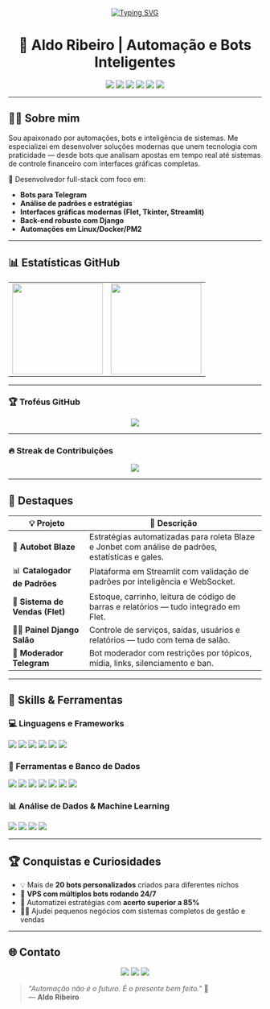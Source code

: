 <div align="center">
<a align="center" href="https://git.io/typing-svg">
  <img src="https://readme-typing-svg.herokuapp.com?font=Hind&weight=500&size=30&duration=4000&pause=2000&color=4b76cc&center=true&vCenter=true&random=false&width=560&height=59&lines=Ol%C3%A1!+Seja+bem-vindo(a)+ao+meu+Perfil+%F0%9F%91%8B" alt="Typing SVG">
</a>
</div>

<h1 align="center">🧠 Aldo Ribeiro | Automação e Bots Inteligentes</h1>

<p align="center">
  <img src="https://img.shields.io/badge/Python-3776AB?style=for-the-badge&logo=python&logoColor=white"/>
  <img src="https://img.shields.io/badge/Telegram-2CA5E0?style=for-the-badge&logo=telegram&logoColor=white"/>
  <img src="https://img.shields.io/badge/Django-092E20?style=for-the-badge&logo=django&logoColor=white"/>
  <img src="https://img.shields.io/badge/Flet-3F3D56?style=for-the-badge"/>
  <img src="https://img.shields.io/badge/Streamlit-FF4B4B?style=for-the-badge&logo=streamlit&logoColor=white"/>
  <img src="https://img.shields.io/badge/Linux-000000?style=for-the-badge&logo=linux&logoColor=white"/>
</p>

---

## 👨‍💻 Sobre mim

Sou apaixonado por automações, bots e inteligência de sistemas. Me especializei em desenvolver soluções modernas que unem tecnologia com praticidade — desde bots que analisam apostas em tempo real até sistemas de controle financeiro com interfaces gráficas completas.

📍 Desenvolvedor full-stack com foco em:  
- **Bots para Telegram**
- **Análise de padrões e estratégias**
- **Interfaces gráficas modernas (Flet, Tkinter, Streamlit)**
- **Back-end robusto com Django**
- **Automações em Linux/Docker/PM2**

---

## 📊 Estatísticas GitHub

<div align="center">
  <table>
    <tr>
      <td>
        <img height="180em" src="https://github-readme-stats.vercel.app/api?username=aldorip&show_icons=true&theme=tokyonight&include_all_commits=true&count_private=true"/>
      </td>
      <td>
        <img height="180em" src="https://github-readme-stats.vercel.app/api/top-langs/?username=aldorip&layout=compact&langs_count=10&theme=tokyonight&hide=html"/>
      </td>
    </tr>
  </table>
</div>

---

### 🏆 Troféus GitHub

<p align="center">
  <img src="https://github-profile-trophy.vercel.app/?username=aldorip&theme=tokyonight&margin-w=10"/>
</p>

---

### 🔥 Streak de Contribuições

<p align="center">
  <img src="https://streak-stats.demolab.com/?user=aldorip&theme=tokyonight&hide_border=false"/>
</p>

---

## 🚀 Destaques

| 💡 Projeto | 📝 Descrição |
|-----------|-------------|
| 🔁 **Autobot Blaze** | Estratégias automatizadas para roleta Blaze e Jonbet com análise de padrões, estatísticas e gales. |
| 📊 **Catalogador de Padrões** | Plataforma em Streamlit com validação de padrões por inteligência e WebSocket. |
| 🛒 **Sistema de Vendas (Flet)** | Estoque, carrinho, leitura de código de barras e relatórios — tudo integrado em Flet. |
| 🧑‍💼 **Painel Django Salão** | Controle de serviços, saídas, usuários e relatórios — tudo com tema de salão. |
| 💬 **Moderador Telegram** | Bot moderador com restrições por tópicos, mídia, links, silenciamento e ban. |

---

## 💼 Skills & Ferramentas

### 💻 Linguagens e Frameworks
<p>
  <img src="https://img.shields.io/badge/Python-3776AB?style=for-the-badge&logo=python&logoColor=white"/>
  <img src="https://img.shields.io/badge/Django-092E20?style=for-the-badge&logo=django&logoColor=white"/>
  <img src="https://img.shields.io/badge/Flet-3F3D56?style=for-the-badge"/>
  <img src="https://img.shields.io/badge/Streamlit-FF4B4B?style=for-the-badge&logo=streamlit&logoColor=white"/>
  <img src="https://img.shields.io/badge/Tkinter-FFCA28?style=for-the-badge&logo=python&logoColor=black"/>
  <img src="https://img.shields.io/badge/C-00599C?style=for-the-badge&logo=c&logoColor=white"/>
</p>

### 🧰 Ferramentas e Banco de Dados
<p>
  <img src="https://img.shields.io/badge/PostgreSQL-336791?style=for-the-badge&logo=postgresql&logoColor=white"/>
  <img src="https://img.shields.io/badge/SQLite-07405E?style=for-the-badge&logo=sqlite&logoColor=white"/>
  <img src="https://img.shields.io/badge/Docker-2496ED?style=for-the-badge&logo=docker&logoColor=white"/>
  <img src="https://img.shields.io/badge/PM2-2B037A?style=for-the-badge&logo=npm&logoColor=white"/>
  <img src="https://img.shields.io/badge/Linux-000000?style=for-the-badge&logo=linux&logoColor=white"/>
  <img src="https://img.shields.io/badge/Git-F05032?style=for-the-badge&logo=git&logoColor=white"/>
  <img src="https://img.shields.io/badge/GitHub_Actions-2088FF?style=for-the-badge&logo=github-actions&logoColor=white"/>
</p>

### 📊 Análise de Dados & Machine Learning
<p>
  <img src="https://img.shields.io/badge/Pandas-150458?style=for-the-badge&logo=pandas&logoColor=white"/>
  <img src="https://img.shields.io/badge/Matplotlib-11557C?style=for-the-badge&logo=plotly&logoColor=white"/>
  <img src="https://img.shields.io/badge/Scikit--Learn-F7931E?style=for-the-badge&logo=scikit-learn&logoColor=white"/>
  <img src="https://img.shields.io/badge/Seaborn-2E6E8E?style=for-the-badge&logo=python&logoColor=white"/>
</p>

---

## 🏆 Conquistas e Curiosidades

- 💡 Mais de **20 bots personalizados** criados para diferentes nichos
- 🚀 **VPS com múltiplos bots rodando 24/7**
- 🤖 Automatizei estratégias com **acerto superior a 85%**
- 🧑‍💼 Ajudei pequenos negócios com sistemas completos de gestão e vendas

---

## 🌐 Contato

<p align="center">
  <a href="https://t.me/aldorip"><img src="https://img.shields.io/badge/Telegram-2CA5E0?style=for-the-badge&logo=telegram&logoColor=white"></a>
  <a href="https://linkedin.com/in/aldo-ribeiro"><img src="https://img.shields.io/badge/LinkedIn-0077B5?style=for-the-badge&logo=linkedin&logoColor=white"></a>
  <a href="https://github.com/aldorip"><img src="https://img.shields.io/badge/GitHub-181717?style=for-the-badge&logo=github&logoColor=white"></a>
</p>

> *"Automação não é o futuro. É o presente bem feito."* 🚀  
> — **Aldo Ribeiro**
